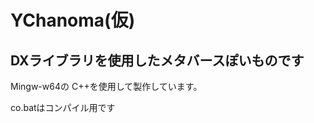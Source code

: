 # YChanoma(仮)
## DXライブラリを使用したメタバースぽいものです

<p>
  Mingw-w64の
  C++を使用して製作しています。

  co.batはコンパイル用です
</p>
  
  
  
